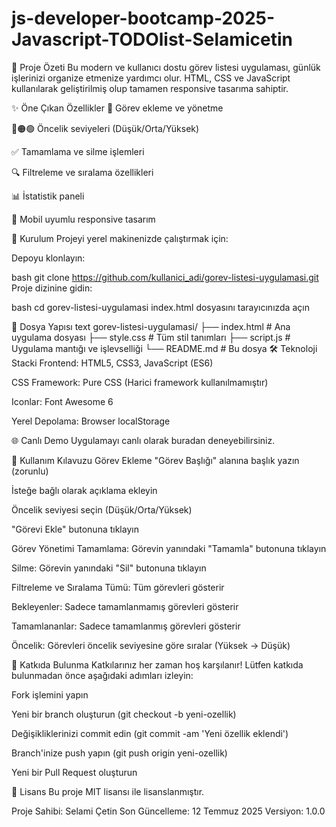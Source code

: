 # js-developer-bootcamp-2025-Javascript-TODOlist-Selamicetin

🌟 Proje Özeti
Bu modern ve kullanıcı dostu görev listesi uygulaması, günlük işlerinizi organize etmenize yardımcı olur. HTML, CSS ve JavaScript kullanılarak geliştirilmiş olup tamamen responsive tasarıma sahiptir.

✨ Öne Çıkan Özellikler
📝 Görev ekleme ve yönetme

🔴🟠🟢 Öncelik seviyeleri (Düşük/Orta/Yüksek)

✅ Tamamlama ve silme işlemleri

🔍 Filtreleme ve sıralama özellikleri

📊 İstatistik paneli

📱 Mobil uyumlu responsive tasarım

🚀 Kurulum
Projeyi yerel makinenizde çalıştırmak için:

Depoyu klonlayın:

bash
git clone https://github.com/kullanici_adi/gorev-listesi-uygulamasi.git
Proje dizinine gidin:

bash
cd gorev-listesi-uygulamasi
index.html dosyasını tarayıcınızda açın

📂 Dosya Yapısı
text
gorev-listesi-uygulamasi/
├── index.html          # Ana uygulama dosyası
├── style.css           # Tüm stil tanımları
├── script.js           # Uygulama mantığı ve işlevselliği
└── README.md           # Bu dosya
🛠️ Teknoloji Stacki
Frontend: HTML5, CSS3, JavaScript (ES6)

CSS Framework: Pure CSS (Harici framework kullanılmamıştır)

Iconlar: Font Awesome 6

Yerel Depolama: Browser localStorage

🌐 Canlı Demo
Uygulamayı canlı olarak buradan deneyebilirsiniz.

🧩 Kullanım Kılavuzu
Görev Ekleme
"Görev Başlığı" alanına başlık yazın (zorunlu)

İsteğe bağlı olarak açıklama ekleyin

Öncelik seviyesi seçin (Düşük/Orta/Yüksek)

"Görevi Ekle" butonuna tıklayın

Görev Yönetimi
Tamamlama: Görevin yanındaki "Tamamla" butonuna tıklayın

Silme: Görevin yanındaki "Sil" butonuna tıklayın

Filtreleme ve Sıralama
Tümü: Tüm görevleri gösterir

Bekleyenler: Sadece tamamlanmamış görevleri gösterir

Tamamlananlar: Sadece tamamlanmış görevleri gösterir

Öncelik: Görevleri öncelik seviyesine göre sıralar (Yüksek -> Düşük)

🤝 Katkıda Bulunma
Katkılarınız her zaman hoş karşılanır! Lütfen katkıda bulunmadan önce aşağıdaki adımları izleyin:

Fork işlemini yapın

Yeni bir branch oluşturun (git checkout -b yeni-ozellik)

Değişikliklerinizi commit edin (git commit -am 'Yeni özellik eklendi')

Branch'inize push yapın (git push origin yeni-ozellik)

Yeni bir Pull Request oluşturun

📜 Lisans
Bu proje MIT lisansı ile lisanslanmıştır.

Proje Sahibi: Selami Çetin
Son Güncelleme: 12 Temmuz 2025 
Versiyon: 1.0.0

